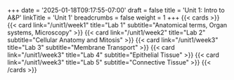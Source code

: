 +++
date = '2025-01-18T09:17:55-07:00'
draft = false
title = 'Unit 1: Intro to A&P'
linkTitle = 'Unit 1'
breadcrumbs = false
weight = 1
+++
{{< cards >}}
    {{< card link="/unit1/week1" title="Lab 1" subtitle="Anatomical terms, Organ systems, Microscopy" >}}
    {{< card link="/unit1/week2" title="Lab 2" subtitle="Cellular Anatomy and Mitosis" >}}
    {{< card link="/unit1/week3" title="Lab 3" subtitle="Membrane Transport" >}}
    {{< card link="/unit1/week3" title="Lab 4" subtitle="Epithelial Tissue" >}}
    {{< card link="/unit1/week3" title="Lab 5" subtitle="Connective Tissue" >}}
{{< /cards >}}